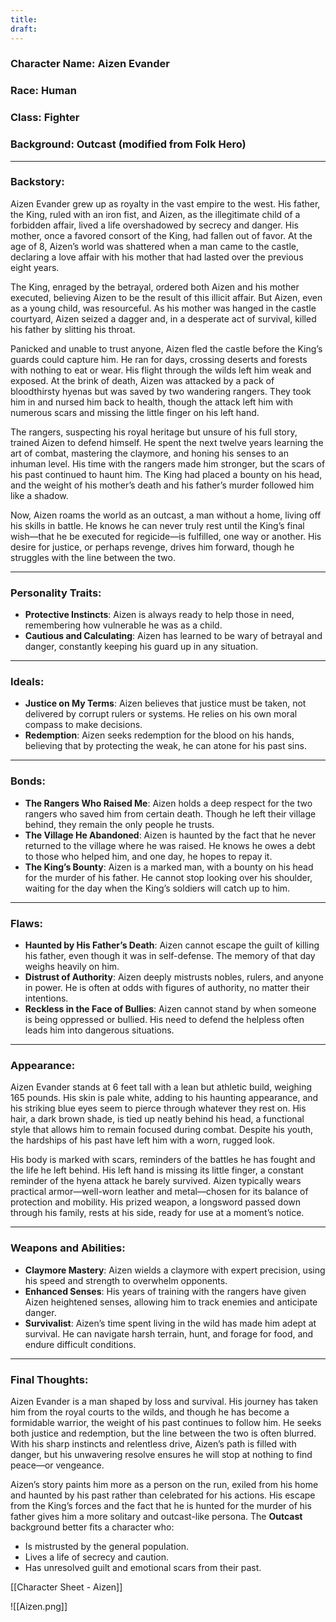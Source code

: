 ```yaml
---
title: 
draft:
---
```

### **Character Name**: Aizen Evander

### **Race**: Human

### **Class**: Fighter

### **Background**: Outcast (modified from Folk Hero)

---

### **Backstory**:

Aizen Evander grew up as royalty in the vast empire to the west. His father, the King, ruled with an iron fist, and Aizen, as the illegitimate child of a forbidden affair, lived a life overshadowed by secrecy and danger. His mother, once a favored consort of the King, had fallen out of favor. At the age of 8, Aizen’s world was shattered when a man came to the castle, declaring a love affair with his mother that had lasted over the previous eight years.

The King, enraged by the betrayal, ordered both Aizen and his mother executed, believing Aizen to be the result of this illicit affair. But Aizen, even as a young child, was resourceful. As his mother was hanged in the castle courtyard, Aizen seized a dagger and, in a desperate act of survival, killed his father by slitting his throat.

Panicked and unable to trust anyone, Aizen fled the castle before the King’s guards could capture him. He ran for days, crossing deserts and forests with nothing to eat or wear. His flight through the wilds left him weak and exposed. At the brink of death, Aizen was attacked by a pack of bloodthirsty hyenas but was saved by two wandering rangers. They took him in and nursed him back to health, though the attack left him with numerous scars and missing the little finger on his left hand.

The rangers, suspecting his royal heritage but unsure of his full story, trained Aizen to defend himself. He spent the next twelve years learning the art of combat, mastering the claymore, and honing his senses to an inhuman level. His time with the rangers made him stronger, but the scars of his past continued to haunt him. The King had placed a bounty on his head, and the weight of his mother’s death and his father’s murder followed him like a shadow.

Now, Aizen roams the world as an outcast, a man without a home, living off his skills in battle. He knows he can never truly rest until the King’s final wish—that he be executed for regicide—is fulfilled, one way or another. His desire for justice, or perhaps revenge, drives him forward, though he struggles with the line between the two.

---

### **Personality Traits**:

- **Protective Instincts**: Aizen is always ready to help those in need, remembering how vulnerable he was as a child.
- **Cautious and Calculating**: Aizen has learned to be wary of betrayal and danger, constantly keeping his guard up in any situation.

---

### **Ideals**:

- **Justice on My Terms**: Aizen believes that justice must be taken, not delivered by corrupt rulers or systems. He relies on his own moral compass to make decisions.
- **Redemption**: Aizen seeks redemption for the blood on his hands, believing that by protecting the weak, he can atone for his past sins.

---

### **Bonds**:

- **The Rangers Who Raised Me**: Aizen holds a deep respect for the two rangers who saved him from certain death. Though he left their village behind, they remain the only people he trusts.
- **The Village He Abandoned**: Aizen is haunted by the fact that he never returned to the village where he was raised. He knows he owes a debt to those who helped him, and one day, he hopes to repay it.
- **The King’s Bounty**: Aizen is a marked man, with a bounty on his head for the murder of his father. He cannot stop looking over his shoulder, waiting for the day when the King’s soldiers will catch up to him.

---

### **Flaws**:

- **Haunted by His Father’s Death**: Aizen cannot escape the guilt of killing his father, even though it was in self-defense. The memory of that day weighs heavily on him.
- **Distrust of Authority**: Aizen deeply mistrusts nobles, rulers, and anyone in power. He is often at odds with figures of authority, no matter their intentions.
- **Reckless in the Face of Bullies**: Aizen cannot stand by when someone is being oppressed or bullied. His need to defend the helpless often leads him into dangerous situations.

---

### **Appearance**:

Aizen Evander stands at 6 feet tall with a lean but athletic build, weighing 165 pounds. His skin is pale white, adding to his haunting appearance, and his striking blue eyes seem to pierce through whatever they rest on. His hair, a dark brown shade, is tied up neatly behind his head, a functional style that allows him to remain focused during combat. Despite his youth, the hardships of his past have left him with a worn, rugged look.

His body is marked with scars, reminders of the battles he has fought and the life he left behind. His left hand is missing its little finger, a constant reminder of the hyena attack he barely survived. Aizen typically wears practical armor—well-worn leather and metal—chosen for its balance of protection and mobility. His prized weapon, a longsword passed down through his family, rests at his side, ready for use at a moment’s notice.

---

### **Weapons and Abilities**:

- **Claymore Mastery**: Aizen wields a claymore with expert precision, using his speed and strength to overwhelm opponents.
- **Enhanced Senses**: His years of training with the rangers have given Aizen heightened senses, allowing him to track enemies and anticipate danger.
- **Survivalist**: Aizen’s time spent living in the wild has made him adept at survival. He can navigate harsh terrain, hunt, and forage for food, and endure difficult conditions.

---

### **Final Thoughts**:

Aizen Evander is a man shaped by loss and survival. His journey has taken him from the royal courts to the wilds, and though he has become a formidable warrior, the weight of his past continues to follow him. He seeks both justice and redemption, but the line between the two is often blurred. With his sharp instincts and relentless drive, Aizen’s path is filled with danger, but his unwavering resolve ensures he will stop at nothing to find peace—or vengeance.

  

  

Aizen’s story paints him more as a person on the run, exiled from his home and haunted by his past rather than celebrated for his actions. His escape from the King’s forces and the fact that he is hunted for the murder of his father gives him a more solitary and outcast-like persona. The **Outcast** background better fits a character who:

- Is mistrusted by the general population.
- Lives a life of secrecy and caution.
- Has unresolved guilt and emotional scars from their past.

[[Character Sheet - Aizen]]

![[Aizen.png]]